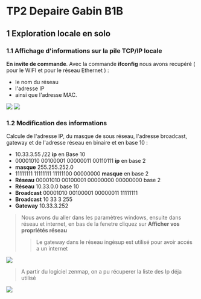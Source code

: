 # TP2 Depaire Gabin B1B

## 1 Exploration locale en solo

### 1.1 Affichage d'informations sur la pile TCP/IP locale

 **En invite de commande**. Avec la commande **ifconfig** nous avons recupéré ( pour le WIFI et pour le réseau Ethernet ) :
 * le nom du réseau
 * l'adresse IP 
 * ainsi que l'adresse MAC.
 
 <img src="https://github.com/wewlr17/TP2-reseau/blob/master/tp%20iot/ip%20wifi.PNG">
 
 <img src="https://github.com/wewlr17/TP2-reseau/blob/master/tp%20iot/ip%20ethernet.PNG">

### 1.2 Modification des informations

Calcule de l'adresse IP, du masque de sous réseau, l'adresse broadcast, gateway et de l'adresse réseau en binaire et en base 10 :
* 10.33.3.55 /22 **ip** en Base 10
* 00001010 00100001 00000011 00110111 **ip** en base 2
* **masque** 255.255.252.0 
* 11111111 11111111 11111100 00000000 **masque** en base 2
* **Réseau**	00001010 00100001 00000000 00000000	base 2
* **Réseau** 10.33.0.0	base 10
* **Broadcast** 00001010 00100001 00000011 11111111
* **Broadcast** 10 33 3 255
* **Gateway** 10.33.3.252

> Nous avons du aller dans les paramètres windows,
> ensuite dans réseau et internet, en bas de la fenetre cliquez sur **Afficher vos propriétés réseau**
> > Le gateway dans le réseau ingésup est utilisé pour avoir accés a un internet

<img src="https://github.com/wewlr17/TP2-reseau/blob/master/tp%20iot/changetip.PNG">

> A partir du logiciel zenmap, on a pu récuperer la liste des Ip déja utilisé

<img src="https://github.com/wewlr17/TP2-reseau/blob/master/tp%20iot/zenmap.PNG">

<!--stackedit_data:
eyJoaXN0b3J5IjpbLTE3OTk0MTgzMDddfQ==
-->
